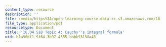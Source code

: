 ```yaml
---
content_type: resource
description: ''
file: /media/https%3A/open-learning-course-data-rc.s3.amazonaws.com/18-04-complex-variables-with-applications-spring-2018/b1a90df19f643b974555bbbb93138a48_MIT18_04S18_topic4.pdf
file_type: application/pdf
resourcetype: Document
title: '18.04 S18 Topic 4: Cauchy''s integral formula'
uid: b1a90df1-9f64-3b97-4555-bbbb93138a48
---
```

